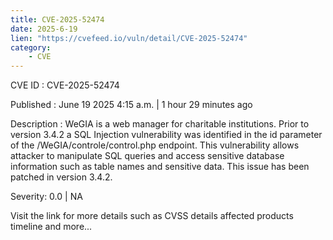 ```yaml
---
title: CVE-2025-52474
date: 2025-6-19
lien: "https://cvefeed.io/vuln/detail/CVE-2025-52474"
category:
    - CVE
---
```


CVE ID : CVE-2025-52474

Published :  June 19
2025
4:15 a.m. | 1 hour
29 minutes ago

Description : WeGIA is a web manager for charitable institutions. Prior to version 3.4.2
a SQL Injection vulnerability was identified in the id parameter of the /WeGIA/controle/control.php endpoint. This vulnerability allows attacker to manipulate SQL queries and access sensitive database information
such as table names and sensitive data. This issue has been patched in version 3.4.2.

Severity: 0.0 | NA

Visit the link for more details
such as CVSS details
affected products
timeline
and more...
